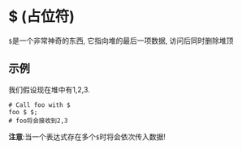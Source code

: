 # $ (占位符)

`$`是一个非常神奇的东西, 它指向堆的最后一项数据, 访问后同时删除堆顶

## 示例
我们假设现在堆中有1,2,3.
```
# Call foo with $
foo $ $;
# foo将会接收到2,3
```
**注意**:当一个表达式存在多个`$`时将会依次传入数据!